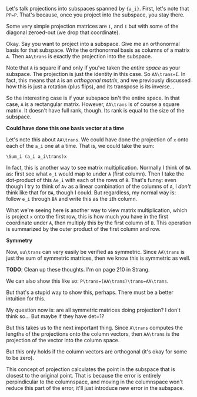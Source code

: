Let's talk projections into subspaces spanned by `{a_i}`. First, let's
note that `PP=P`. That's because, once you project into the subspace,
you stay there.

Some very simple projection matrices are `I`, and `I` but with some of
the diagonal zeroed-out (we drop that coordinate).

Okay. Say you want to project into a subspace. Give me an orthonormal
basis for that subspace. Write the orthonormal basis as columns of a
matrix `A`. Then `AA\trans` is exactly the projection into the
subspace.

Note that `A` is square if and only if you've taken the *entire space*
as your subspace. The projection is just the identity in this case. So
`AA\trans=I`. In fact, this means that `A` is an *orthogonal matrix*,
and we previously discussed how this is just a rotation (plus flips),
and its transpose is its inverse...

So the interesting case is if your subspace isn't the entire space. In
that case, `A` is a rectangular matrix. However, `AA\trans` is of
course a square matrix. It doesn't have full rank, though. Its rank is
equal to the size of the subspace.

**Could have done this one basis vector at a time**

Let's note this about `AA\trans`. We could have done the projection of
`x` onto each of the `a_i` one at a time. That is, we could take the
sum:

    \Sum_i (a_i a_i\trans)x

In fact, this is another way to see matrix multiplication. Normally I
think of `BA` as: first see what `e_i` would map to under `A` (first
column). Then I take the dot-product of this `Ae_i` with each of the
rows of `B`. That's funny: even though I try to think of `Av` as a
linear combination of the columns of `A`, I *don't* think like that
for `BA`, though I could. But regardless, my normal way is: follow
`e_i` through `BA` and write this as the `i`th column.

What we're seeing here is another way to view matrix multiplication,
which is project `x` onto the first row, this is how much you have in
the first coordinate under `A`, then multiply this by the first column
of `B`. This operation is summarized by the outer product of the first
column and row.

**Symmetry**

Now, `uu\trans` can very easily be verified as symmetric. Since
`AA\trans` is just the sum of symmetric matrices, then we know this is
symmetric as well.

**TODO**: Clean up these thoughts. I'm on page 210 in Strang.

We can also show this like so: `P\trans=(AA\trans)\trans=AA\trans`.

But that's a stupid way to show this, perhaps. There must be a better
intuition for this.

My question now is: are all symmetric matrices doing projection? I
don't think so... But maybe if they have det=1?

But this takes us to the next important thing. Since `A\trans`
computes the lengths of the projections onto the column vectors, then
`AA\trans` is the projection of the vector into the column space.

But this only holds if the column vectors are orthogonal (it's okay
for some to be zero).

This concept of projection calculates the point in the subspace that
is closest to the original point. That is because the error is
entirely perpindicular to the columnspace, and moving in the
columnspace won't reduce this part of the error, it'll just introduce
new error in the subspace.
